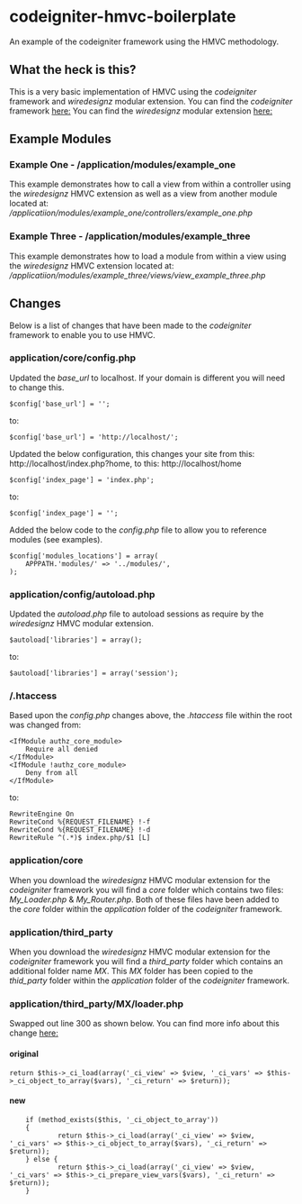 # codeigniter-hmvc-boilerplate
An example of the codeigniter framework using the HMVC methodology.

## What the heck is this?
This is a very basic implementation of HMVC using the *codeigniter* framework and *wiredesignz* modular extension.
You can find the *codeigniter* framework [here:](https://codeigniter.com/)
You can find the *wiredesignz* modular extension [here:](https://bitbucket.org/wiredesignz/codeigniter-modular-extensions-hmvc)

## Example Modules

### Example One - /application/modules/example_one
This example demonstrates how to call a view from within a controller using the *wiredesignz* HMVC extension as well as a view from another module located at: */applicatiion/modules/example_one/controllers/example_one.php*

### Example Three - /application/modules/example_three
This example demonstrates how to load a module from within a view using the *wiredesignz* HMVC extension located at: */applicatiion/modules/example_three/views/view_example_three.php*

## Changes
Below is a list of changes that have been made to the *codeigniter* framework to enable you to use HMVC.

### application/core/config.php
Updated the *base_url* to localhost. If your domain is different you will need to change this. 

	$config['base_url'] = '';
	
to:

	$config['base_url'] = 'http://localhost/';

Updated the below configuration, this changes your site from this: http://localhost/index.php?home, to this: http://localhost/home

	$config['index_page'] = 'index.php';

to:

	$config['index_page'] = '';


Added the below code to the *config.php* file to allow you to reference modules (see examples).

    $config['modules_locations'] = array(
        APPPATH.'modules/' => '../modules/',
    );

### application/config/autoload.php
Updated the *autoload.php* file to autoload sessions as require by the *wiredesignz* HMVC modular extension.

	$autoload['libraries'] = array();

to:

	$autoload['libraries'] = array('session');

### /.htaccess
Based upon the *config.php* changes above, the *.htaccess* file within the root was changed from:

	<IfModule authz_core_module>
	    Require all denied
	</IfModule>
	<IfModule !authz_core_module>
	    Deny from all
	</IfModule>

to:

	RewriteEngine On
	RewriteCond %{REQUEST_FILENAME} !-f
	RewriteCond %{REQUEST_FILENAME} !-d
	RewriteRule ^(.*)$ index.php/$1 [L]

### application/core
When you download the *wiredesignz* HMVC modular extension for the *codeigniter* framework you will find a *core* folder which contains two files: *My_Loader.php* & *My_Router.php*. Both of these files have been added to the *core* folder within the *application* folder of the *codeigniter* framework.

### application/third_party
When you download the *wiredesignz* HMVC modular extension for the *codeigniter* framework you will find a *third_party* folder which contains an additional folder name *MX*. This *MX* folder has been copied to the *thid_party* folder within the *application* folder of the *codeigniter* framework.

### application/third_party/MX/loader.php
Swapped out line 300 as shown below. You can find more info about this change [here:](http://stackoverflow.com/questions/41557760/codeigniter-hmvc-object-to-array-error)

#### original
    return $this->_ci_load(array('_ci_view' => $view, '_ci_vars' => $this->_ci_object_to_array($vars), '_ci_return' => $return));

#### new
		if (method_exists($this, '_ci_object_to_array'))
		{
		        return $this->_ci_load(array('_ci_view' => $view, '_ci_vars' => $this->_ci_object_to_array($vars), '_ci_return' => $return));
		} else {
		        return $this->_ci_load(array('_ci_view' => $view, '_ci_vars' => $this->_ci_prepare_view_vars($vars), '_ci_return' => $return));
		}
